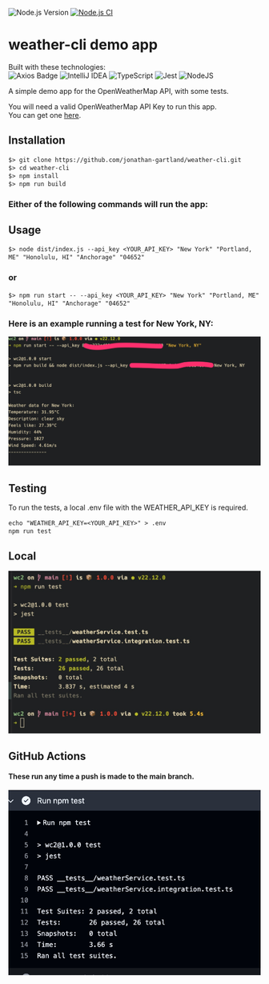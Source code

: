 ![Node.js Version](https://img.shields.io/badge/Node.js-22.12.0-brightgreen) [![Node.js CI](https://github.com/jonathan-gartland/weather-cli/actions/workflows/main.yml/badge.svg)](https://github.com/jonathan-gartland/weather-cli/actions/workflows/main.yml)  


# weather-cli demo app
Built with these technologies:  
![Axios Badge](https://img.shields.io/badge/Axios-5A29E4?logo=axios&logoColor=fff&style=for-the-badge) 
![IntelliJ IDEA](https://img.shields.io/badge/IntelliJ%20IDEA-000000.svg?style=for-the-badge&logo=intellij-idea&logoColor=white)
![TypeScript](https://img.shields.io/badge/TypeScript-007ACC?style=for-the-badge&logo=typescript&logoColor=white) 
![Jest](https://img.shields.io/badge/-jest-%23C21325?style=for-the-badge&logo=jest&logoColor=white) 
![NodeJS](https://img.shields.io/badge/-Node.js-%23339933?&style=for-the-badge&logo=npm&logoColor=white)  
  


A simple demo app for the OpenWeatherMap API, with some tests.
  
You will need a valid OpenWeatherMap API Key to run this app.  
You can get one [here](https://home.openweathermap.org/users/sign_up).  
  

## Installation  
```
$> git clone https://github.com/jonathan-gartland/weather-cli.git
$> cd weather-cli
$> npm install
$> npm run build
```  
  
### Either of the following commands will run the app:  
## Usage  
```
$> node dist/index.js --api_key <YOUR_API_KEY> "New York" "Portland, ME" "Honolulu, HI" "Anchorage" "04652"
```
### or
``` 
$> npm run start -- --api_key <YOUR_API_KEY> "New York" "Portland, ME" "Honolulu, HI" "Anchorage" "04652" 
```


### Here is an example running a test for New York, NY:

![Image 2](weath-cli-output-example.jpg)
  
  
## Testing  
To run the tests, a local .env file with the WEATHER_API_KEY is required.  
```
echo "WEATHER_API_KEY=<YOUR_API_KEY>" > .env
npm run test
```  
## Local
![tests](tests.jpg)  

## GitHub Actions  
#### These run any time a push is made to the main branch. 
![ghactions](githubtests.jpg)  
